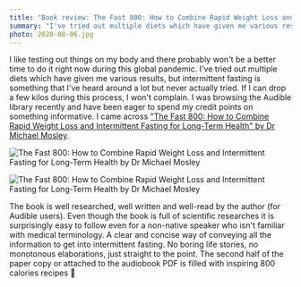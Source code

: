 ```yaml
---
title: "Book review: The Fast 800: How to Combine Rapid Weight Loss and Intermittent Fasting for Long-Term Health by Dr Michael Mosley"
summary: "I've tried out multiple diets which have given me various results, but intermittent fasting is something that I've heard around a lot but never actually tried. I was browsing the Audible library recently and have been eager to spend my credit points on something informative. I came across \"The Fast 800: How to Combine Rapid Weight Loss and Intermittent Fasting for Long-Term Health\" by Dr Michael Mosley."
photo: 2020-08-06.jpg
---
```


I like testing out things on my body and there probably won't be a better time to do it right now during this global pandemic. I've tried out multiple diets which have given me various results, but intermittent fasting is something that I've heard around a lot but never actually tried. If I can drop a few kilos during this process, I won't complain. I was browsing the Audible library recently and have been eager to spend my credit points on something informative. I came across ["The Fast 800: How to Combine Rapid Weight Loss and Intermittent Fasting for Long-Term Health" by Dr Michael Mosley](https://www.goodreads.com/book/show/43226870-the-fast-800).

![The Fast 800: How to Combine Rapid Weight Loss and Intermittent Fasting for Long-Term Health by Dr Michael Mosley](/photos/2020-08-06-1.jpg)

![The Fast 800: How to Combine Rapid Weight Loss and Intermittent Fasting for Long-Term Health by Dr Michael Mosley](/photos/2020-08-06-2.jpg)

The book is well researched, well written and well-read by the author (for Audible users). Even though the book is full of scientific researches it is surprisingly easy to follow even for a non-native speaker who isn't familiar with medical terminology. A clear and concise way of conveying all the information to get into intermittent fasting. No boring life stories, no monotonous elaborations, just straight to the point. The second half of the paper copy or attached to the audiobook PDF is filled with inspiring 800 calories recipes 🥗
